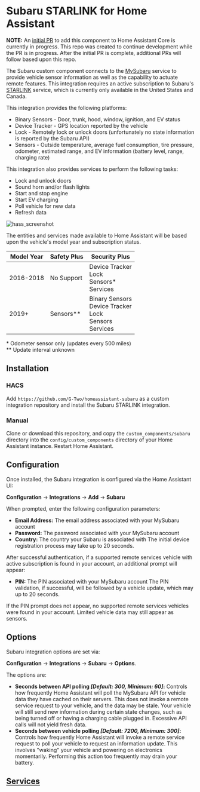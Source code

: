 # Subaru STARLINK for Home Assistant

**NOTE:** An [initial PR](https://github.com/home-assistant/core/pull/35760/) to add this component to Home Assistant Core is currently in progress.  This repo was created to continue development while the PR is in progress. After the initial PR is complete, additional PRs will follow based upon this repo.

The Subaru custom component connects to the [MySubaru](https://www.mysubuaru.com) service to provide vehicle sensor information as well as the capability to actuate remote features. This integration requires an active subscription to Subaru's [STARLINK](https://www.subaru.com/engineering/starlink/safety-security.html) service, which is currently only available in the United States and Canada. 

This integration provides the following platforms:

- Binary Sensors - Door, trunk, hood, window, ignition, and EV status
- Device Tracker - GPS location reported by the vehicle
- Lock - Remotely lock or unlock doors (unfortunately no state information is reported by the Subaru API)
- Sensors - Outside temperature, average fuel consumption, tire pressure, odometer, estimated range, and EV information (battery level, range, charging rate)

This integration also provides services to perform the following tasks:
- Lock and unlock doors
- Sound horn and/or flash lights
- Start and stop engine
- Start EV charging
- Poll vehicle for new data
- Refresh data

![hass_screenshot](https://user-images.githubusercontent.com/7310260/102023873-50fd5f80-3d5c-11eb-93ca-4b2bb6f27e92.png)

The entities and services made available to Home Assistant will be based upon the vehicle's model year and subscription status. 

| Model Year   | Safety Plus | Security Plus |
|--------------|-------------|---------------|
| 2016-2018    |  No Support | Device Tracker <br> Lock<br> Sensors* <br> Services 
| 2019+        |  Sensors**  | Binary Sensors <br> Device Tracker <br> Lock<br> Sensors <br>  Services |

\* Odometer sensor only (updates every 500 miles) <br>
\*\* Update interval unknown

## Installation
### HACS
Add `https://github.com/G-Two/homeassistant-subaru` as a custom integration repository and install the Subaru STARLINK integration.
### Manual
Clone or download this repository, and copy the `custom_components/subaru` directory into the `config/custom_components` directory of your Home Assistant instance. Restart Home Assistant.

## Configuration

Once installed, the Subaru integration is configured via the Home Assistant UI:
    
**Configuration** -> **Integrations** -> **Add** -> **Subaru**

When prompted, enter the following configuration parameters:

- **Email Address:** The email address associated with your MySubaru account
- **Password:** The password associated with your MySubaru account
- **Country:** The country your Subaru is associated with
The initial device registration process may take up to 20 seconds.

After successful authentication, if a supported remote services vehicle with active subscription is found in your account, an additional prompt will appear:
- **PIN:** The PIN associated with your MySubaru account
The PIN validation, if successful, will be followed by a vehicle update, which may up to 20 seconds.

If the PIN prompt does not appear, no supported remote services vehicles were found in your account. Limited vehicle data may still appear as sensors.

## Options

Subaru integration options are set via:

**Configuration** -> **Integrations** -> **Subaru** -> **Options**.

The options are:

- **Seconds between API polling *[Default: 300, Minimum: 60]*:** Controls how frequently Home Assistant will poll the MySubaru API for vehicle data they have cached on their servers. This does not invoke a remote service request to your vehicle, and the data may be stale. Your vehicle will still send new information during certain state changes, such as being turned off or having a charging cable plugged in.  Excessive API calls will not yield fresh data.
- **Seconds between vehicle polling *[Default: 7200, Minimum: 300]*:** Controls how frequently Home Assistant will invoke a remote service request to poll your vehicle to request an information update. This involves "waking" your vehicle and powering on electronics momentarily. Performing this action too frequently may drain your battery. 

## [Services](services.md)
